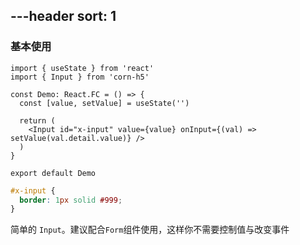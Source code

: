 ---header
sort: 1
---

### 基本使用

```tsx
import { useState } from 'react'
import { Input } from 'corn-h5'

const Demo: React.FC = () => {
  const [value, setValue] = useState('')

  return (
    <Input id="x-input" value={value} onInput={(val) => setValue(val.detail.value)} />
  )
}

export default Demo
```
```css
#x-input {
  border: 1px solid #999;
}
```
简单的 `Input`。建议配合`Form`组件使用，这样你不需要控制值与改变事件
